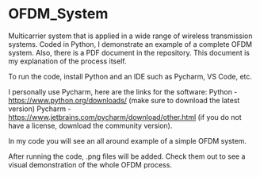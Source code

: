 # OFDM_System
Multicarrier system that is applied in a wide range of wireless transmission systems. 
Coded in Python, I demonstrate an example of a complete OFDM system.
Also, there is a PDF document in the repository. This document is my explanation of the process itself.
 
To run the code, install Python and an IDE such as Pycharm, VS Code, etc.

I personally use Pycharm, here are the links for the software:
Python - https://www.python.org/downloads/ (make sure to download the latest version)
Pycharm - https://www.jetbrains.com/pycharm/download/other.html (if you do not have a license, download the community version).

In my code you will see an all around example of a simple OFDM system.

After running the code, .png files will be added. Check them out to see a visual demonstration of the whole OFDM process.
